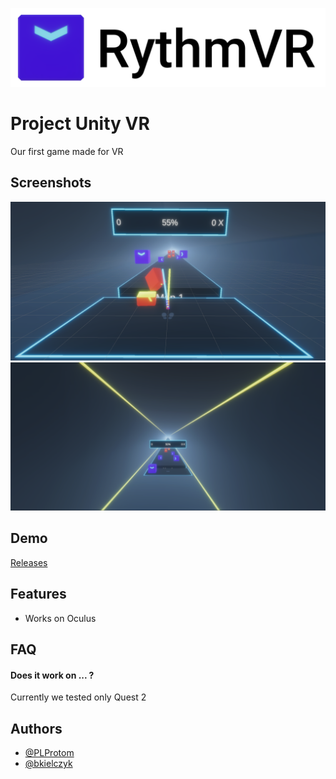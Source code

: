 ![Logo](https://raw.githubusercontent.com/PLProtom/Unity-VR/main/Screenshots/logo.png)


# Project Unity VR

Our first game made for VR


## Screenshots

![App Screenshot](https://raw.githubusercontent.com/PLProtom/Unity-VR/main/Screenshots/s2.png)
![App Screenshot](https://raw.githubusercontent.com/PLProtom/Unity-VR/main/Screenshots/s3.png)


## Demo

[Releases](https://github.com/PLProtom/Unity-VR/releases)


## Features

- Works on Oculus


## FAQ

#### Does it work on ... ?

Currently we tested only Quest 2


## Authors

- [@PLProtom](https://github.com/PLProtom)
- [@bkielczyk](https://github.com/bkielczyk)

